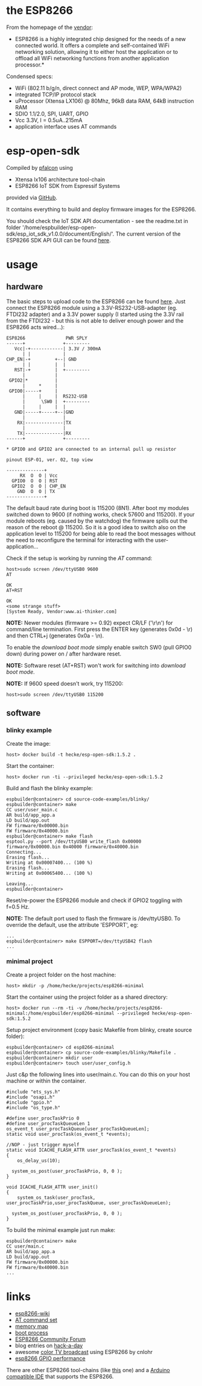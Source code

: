 # the ESP8266

From the homepage of the [vendor](https://espressif.com/en/products/esp8266/):

* ESP8266 is a highly integrated chip designed for the needs of a new connected world. It offers a complete and self-contained WiFi networking solution, allowing it to either host the application or to offload all WiFi networking functions from another application processor.*

Condensed specs:

* WiFi (802.11 b/g/n, direct connect and AP mode, WEP, WPA/WPA2)
* integrated TCP/IP protocol stack
* uProcessor (Xtensa LX106) @ 80Mhz, 96kB data RAM, 64kB instruction RAM
* SDIO 1.1/2.0, SPI, UART, GPIO
* Vcc 3.3V, I = 0.5uA..215mA
* application interface uses AT commands

# esp-open-sdk

Compiled by [pfalcon](https://github.com/pfalcon) using

* Xtensa lx106 architecture tool-chain
* ESP8266 IoT SDK from Espressif Systems

provided via [GitHub](https://github.com/pfalcon/esp-open-sdk).

It contains everything to build and deploy firmware images for the ESP8266.

You should check the IoT SDK API documentation - see the readme.txt in folder '/home/espbuilder/esp-open-sdk/esp_iot_sdk_v1.0.0/document/English/'. The current version of the ESP8266 SDK API GUI can be found [here](http://bbs.espressif.com/download/file.php?id=1160).

# usage

## hardware

The basic steps to upload code to the ESP8266 can be found [here](https://github.com/esp8266/esp8266-wiki/wiki/Uploading).
Just connect the ESP8266 module using a 3.3V-RS232-USB-adapter (eg. FTDI232 adapter) and a 3.3V power supply (I started 
using the 3.3V rail from the FTDI232 - but this is not able to deliver enough power and the ESP8266 acts wired...):

```
ESP8266               PWR SPLY
------+              +---------
   Vcc|-+------------| 3.3V / 300mA
      | |            |
CHP_EN|-+         +--| GND  
      | |         |  |
   RST|-+         |  +---------
      |           |   
 GPIO2|*          |  
      |     *     | 
 GPIO0|-----+     | 
      |     |     |  RS232-USB
      |      \SW0 |  +---------
      |     |     |  |
   GND|-----+-----+--|GND
      |              |
    RX|--------------|TX
      |              |
    TX|--------------|RX
------+              +---------

* GPIO0 and GPIO2 are connected to an internal pull up resistor

pinout ESP-01, ver. 02, top view

--------------+
     RX  O  O | Vcc
  GPIO0  O  O | RST
  GPIO2  O  O | CHP_EN
    GND  O  O | TX
--------------+
```

The default baud rate during boot is 115200 (8N1). After boot my modules switched down to 9600 (if nothing works, check 57600 and 115200). If your module reboots (eg. caused by the watchdog) the firmware spills out the reason of the reboot @ 115200. So it is
a good idea to switch also on the application level to 115200 for being able to read the boot messages without the need to
reconfigure the terminal for interacting with the user-application...

Check if the setup is working by running the *AT* command:

```
host>sudo screen /dev/ttyUSB0 9600
AT

OK
AT+RST

OK
<some strange stuff>
[System Ready, Vendor:www.ai-thinker.com]
```

**NOTE:** Newer modules (firmware >= 0.92) expect CR/LF ('\r\n') for command/line termination. First press
the ENTER key (generates 0x0d - \r) and then CTRL+j (generates 0x0a - \n).

To enable the *download boot mode* simply enable switch SW0 (pull GPIO0 down) during power on / after hardware reset.

**NOTE:** Software reset (AT+RST) won't work for switching into *download boot mode*.

**NOTE:** If 9600 speed doesn't work, try 115200:
```
host>sudo screen /dev/ttyUSB0 115200
```

## software

### blinky example

Create the image:

```
host> docker build -t hecke/esp-open-sdk:1.5.2 .
```

Start the container:

```
host> docker run -ti --privileged hecke/esp-open-sdk:1.5.2
```

Build and flash the blinky example:

```
espbuilder@container> cd source-code-examples/blinky/
espbuilder@container> make
CC user/user_main.c
AR build/app_app.a
LD build/app.out
FW firmware/0x00000.bin
FW firmware/0x40000.bin
espbuilder@container> make flash
esptool.py --port /dev/ttyUSB0 write_flash 0x00000 firmware/0x00000.bin 0x40000 firmware/0x40000.bin
Connecting...
Erasing flash...
Writing at 0x00007400... (100 %)
Erasing flash...
Writing at 0x00065400... (100 %)

Leaving...
espbuilder@container>
```

Reset/re-power the ESP8266 module and check if GPIO2 toggling with f=0.5 Hz.

**NOTE:** The default port used to flash the firmware is /dev/ttyUSB0. To override the default, 
use the attribute 'ESPPORT', eg:

```
...
espbuilder@container> make ESPPORT=/dev/ttyUSB42 flash
...
```

### minimal project

Create a project folder on the host machine:

```
host> mkdir -p /home/hecke/projects/esp8266-minimal
```

Start the container using the project folder as a shared directory:

```
host> docker run --rm -ti -v /home/hecke/projects/esp8266-minimal:/home/espbuilder/esp8266-minimal --privileged hecke/esp-open-sdk:1.5.2
```

Setup project environment (copy basic Makefile from blinky, create source folder):

```
espbuilder@container> cd esp8266-minimal
espbuilder@container> cp source-code-examples/blinky/Makefile .
espbuilder@container> mkdir user
espbuilder@container> touch user/user_config.h
```

Just c&p the following lines into user/main.c. You can do this on your host machine or within the container.

```
#include "ets_sys.h"
#include "osapi.h"
#include "gpio.h"
#include "os_type.h"

#define user_procTaskPrio 0
#define user_procTaskQueueLen 1
os_event_t user_procTaskQueue[user_procTaskQueueLen];
static void user_procTask(os_event_t *events);

//NOP - just trigger myself
static void ICACHE_FLASH_ATTR user_procTask(os_event_t *events)
{
	os_delay_us(10);

  system_os_post(user_procTaskPrio, 0, 0 );
}

void ICACHE_FLASH_ATTR user_init()
{
	system_os_task(user_procTask, user_procTaskPrio,user_procTaskQueue, user_procTaskQueueLen);

  system_os_post(user_procTaskPrio, 0, 0 );
}
```

To build the minimal example just run make:

```
espbuilder@container> make
CC user/main.c
AR build/app_app.a
LD build/app.out
FW firmware/0x00000.bin
FW firmware/0x40000.bin
...
```

# links

* [esp8266-wiki](https://github.com/esp8266/esp8266-wiki/wiki)
 * [AT command set](https://github.com/esp8266/esp8266-wiki/wiki/at_0.9.1)
 * [memory map](https://github.com/esp8266/esp8266-wiki/wiki/Memory-Map)
 * [boot process](https://github.com/esp8266/esp8266-wiki/wiki/Boot-Process)
* [ESP8266 Community Forum](http://www.esp8266.com)
* blog entries on [hack-a-day](http://hackaday.com/?s=esp8266)
 * awesome [color TV broadcast](http://hackaday.com/2016/03/01/color-tv-broadcasts-are-esp8266s-newest-trick/) using ESP8266 by cnlohr
* [esp8266 GPIO performance](http://naberius.de/2015/05/14/esp8266-gpio-output-performance/)

There are other ESP8266 tool-chains (like [this](https://github.com/cnlohr/ws2812esp8266) one) and a [Arduino compatible IDE](https://github.com/esp8266/arduino) that supports the ESP8266.


